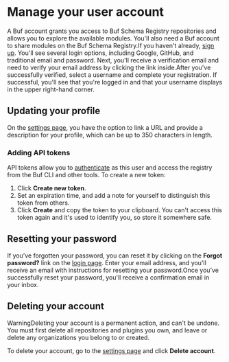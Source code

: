 # Manage your user account

A Buf account grants you access to Buf Schema Registry repositories and allows you to explore the available modules. You'll also need a Buf account to share modules on the Buf Schema Registry.If you haven't already, [sign up](https://buf.build/signup). You'll see several login options, including Google, GitHub, and traditional email and password. Next, you'll receive a verification email and need to verify your email address by clicking the link inside.After you've successfully verified, select a username and complete your registration. If successful, you'll see that you're logged in and that your username displays in the upper right-hand corner.

## Updating your profile

On the [settings page](https://buf.build/settings/user), you have the option to link a URL and provide a description for your profile, which can be up to 350 characters in length.

### Adding API tokens

API tokens allow you to [authenticate](../../authentication/) as this user and access the registry from the Buf CLI and other tools. To create a new token:

1.  Click **Create new token**.
2.  Set an expiration time, and add a note for yourself to distinguish this token from others.
3.  Click **Create** and copy the token to your clipboard. You can't access this token again and it's used to identify you, so store it somewhere safe.

## Resetting your password

If you’ve forgotten your password, you can reset it by clicking on the **Forgot password?** link on the [login page](https://buf.build/login). Enter your email address, and you'll receive an email with instructions for resetting your password.Once you’ve successfully reset your password, you'll receive a confirmation email in your inbox.

## Deleting your account

WarningDeleting your account is a permanent action, and can't be undone. You must first delete all repositories and plugins you own, and leave or delete any organizations you belong to or created.

To delete your account, go to the [settings page](https://buf.build/settings/user) and click **Delete account**.

